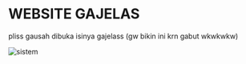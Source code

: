 # WEBSITE GAJELAS
pliss gausah dibuka isinya gajelass (gw bikin ini krn gabut wkwkwkw)

![sistem](https://github.com/user-attachments/assets/66d649b3-bdc0-440f-bfdf-ff37eb1b116a)
